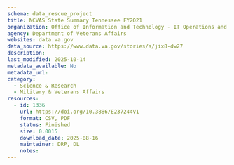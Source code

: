```yaml
---
schema: data_rescue_project 
title: NCVAS State Summary Tennessee FY2021
organization: Office of Information and Technology - IT Operations and Services (ITOPS)
agency: Department of Veterans Affairs
websites: data.va.gov
data_source: https://www.data.va.gov/stories/s/jix8-dw27
description: 
last_modified: 2025-10-14
metadata_available: No
metadata_url: 
category:
  - Science & Research 
  - Military & Veterans Affairs 
resources:
  - id: 1336
    url: https://doi.org/10.3886/E237244V1
    format: CSV, PDF
    status: Finished
    size: 0.0015
    download_date: 2025-08-16
    maintainer: DRP, DL
    notes: 
---
```

